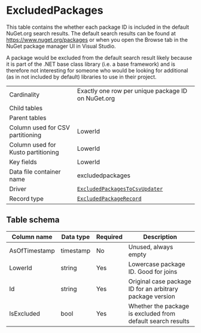 # ExcludedPackages

This table contains the whether each package ID is included in the default NuGet.org search results. The default search
results can be found at https://www.nuget.org/packages or when you open the Browse tab in the NuGet package manager UI
in Visual Studio.

A package would be excluded from the default search result likely because it is part of the .NET base class library
(i.e. a base framework) and is therefore not interesting for someone who would be looking for additional (as in not
included by default) libraries to use in their project.

|                                    |                                                                                                                                  |
| ---------------------------------- | -------------------------------------------------------------------------------------------------------------------------------- |
| Cardinality                        | Exactly one row per unique package ID on NuGet.org                                                                               |
| Child tables                       |                                                                                                                                  |
| Parent tables                      |                                                                                                                                  |
| Column used for CSV partitioning   | LowerId                                                                                                                          |
| Column used for Kusto partitioning | LowerId                                                                                                                          |
| Key fields                         | LowerId                                                                                                                          |
| Data file container name           | excludedpackages                                                                                                                 |
| Driver                             | [`ExcludedPackagesToCsvUpdater`](../../src/Worker.Logic/MessageProcessors/ExcludedPackagesToCsv/ExcludedPackagesToCsvUpdater.cs) |
| Record type                        | [`ExcludedPackageRecord`](../../src/Worker.Logic/MessageProcessors/ExcludedPackagesToCsv/ExcludedPackageRecord.cs)               |

## Table schema

| Column name   | Data type | Required | Description                                                 |
| ------------- | --------- | -------- | ----------------------------------------------------------- |
| AsOfTimestamp | timestamp | No       | Unused, always empty                                        |
| LowerId       | string    | Yes      | Lowercase package ID. Good for joins                        |
| Id            | string    | Yes      | Original case package ID for an arbitrary package version   |
| IsExcluded    | bool      | Yes      | Whether the package is excluded from default search results |

